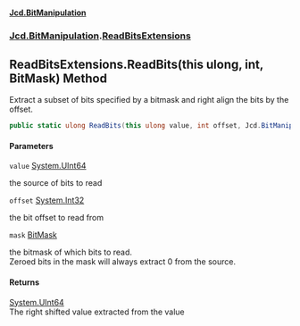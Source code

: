 #### [Jcd.BitManipulation](index.md 'index')
### [Jcd.BitManipulation](Jcd.BitManipulation.md 'Jcd.BitManipulation').[ReadBitsExtensions](Jcd.BitManipulation.ReadBitsExtensions.md 'Jcd.BitManipulation.ReadBitsExtensions')

## ReadBitsExtensions.ReadBits(this ulong, int, BitMask) Method

Extract a subset of bits specified by a bitmask and right align the bits by the offset.

```csharp
public static ulong ReadBits(this ulong value, int offset, Jcd.BitManipulation.BitIndexers.BitMask mask);
```
#### Parameters

<a name='Jcd.BitManipulation.ReadBitsExtensions.ReadBits(thisulong,int,Jcd.BitManipulation.BitIndexers.BitMask).value'></a>

`value` [System.UInt64](https://docs.microsoft.com/en-us/dotnet/api/System.UInt64 'System.UInt64')

the source of bits to read

<a name='Jcd.BitManipulation.ReadBitsExtensions.ReadBits(thisulong,int,Jcd.BitManipulation.BitIndexers.BitMask).offset'></a>

`offset` [System.Int32](https://docs.microsoft.com/en-us/dotnet/api/System.Int32 'System.Int32')

the bit offset to read from

<a name='Jcd.BitManipulation.ReadBitsExtensions.ReadBits(thisulong,int,Jcd.BitManipulation.BitIndexers.BitMask).mask'></a>

`mask` [BitMask](Jcd.BitManipulation.BitIndexers.BitMask.md 'Jcd.BitManipulation.BitIndexers.BitMask')

the bitmask of which bits to read.  
            Zeroed bits in the mask will always extract 0 from the source.

#### Returns
[System.UInt64](https://docs.microsoft.com/en-us/dotnet/api/System.UInt64 'System.UInt64')  
The right shifted value extracted from the value